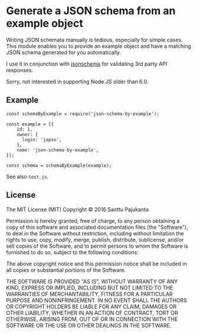 # Generate a JSON schema from an example object

Writing JSON schemata manually is tedious, especially for simple cases. This module enables you to provide an example object and have a matching JSON schema generated for you automatically.

I use it in conjunction with [jsonschema](https://npmjs.org/package/jsonschema) for validating 3rd party API responses.

Sorry, not interested in supporting Node.JS older than 6.0.

## Example

    const schemaByExample = require('json-schema-by-example');

    const example = [{
        id: 1,
        owner: {
          login: 'japsu',
        },
        name: 'json-schema-by-example',
    }];

    const schema = schemaByExample(example);

See also `test.js`.

## License

  The MIT License (MIT)
  Copyright ©️ 2016 Santtu Pajukanta

  Permission is hereby granted, free of charge, to any person obtaining a copy of this software and associated documentation files (the "Software"), to deal in the Software without restriction, including without limitation the rights to use, copy, modify, merge, publish, distribute, sublicense, and/or sell copies of the Software, and to permit persons to whom the Software is furnished to do so, subject to the following conditions:

  The above copyright notice and this permission notice shall be included in all copies or substantial portions of the Software.

  THE SOFTWARE IS PROVIDED "AS IS", WITHOUT WARRANTY OF ANY KIND, EXPRESS OR IMPLIED, INCLUDING BUT NOT LIMITED TO THE WARRANTIES OF MERCHANTABILITY, FITNESS FOR A PARTICULAR PURPOSE AND NONINFRINGEMENT. IN NO EVENT SHALL THE AUTHORS OR COPYRIGHT HOLDERS BE LIABLE FOR ANY CLAIM, DAMAGES OR OTHER LIABILITY, WHETHER IN AN ACTION OF CONTRACT, TORT OR OTHERWISE, ARISING FROM, OUT OF OR IN CONNECTION WITH THE SOFTWARE OR THE USE OR OTHER DEALINGS IN THE SOFTWARE.
